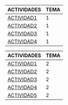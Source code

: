 ACTIVIDADES | TEMA
------------ | -------------
[ACTIVIDAD1](https://github.com/ManuelDavid97/ejerciciosLLMM/blob/main/tema1/actividad1.html)|  1
[ACTIVIDAD2](https://github.com/ManuelDavid97/ejerciciosLLMM/blob/main/tema1/actividad2.xml)|  1
[ACTIVIDAD3](https://github.com/ManuelDavid97/ejerciciosLLMM/blob/main/tema1/Actividad3/README.md)|  1
[ACTIVIDAD4](https://github.com/ManuelDavid97/ejerciciosLLMM/blob/main/tema1/README(actividad4).md)|  1

ACTIVIDADES | TEMA
------------ | -------------
[ACTIVIDAD1](https://github.com/ManuelDavid97/ejerciciosLLMM/blob/main/tema2/actividad1.html)|  2
[ACTIVIDAD2](https://github.com/ManuelDavid97/ejerciciosLLMM/blob/main/tema2/actividad2.html)|  2
[ACTIVIDAD3](https://github.com/ManuelDavid97/ejerciciosLLMM/blob/main/tema2/actividad3.html)|  2
[ACTIVIDAD4](https://github.com/ManuelDavid97/ejerciciosLLMM/blob/main/tema2/actividad4.html)|  2
[ACTIVIDAD5](https://github.com/ManuelDavid97/ejerciciosLLMM/blob/main/tema2/actividad6.html)|  2

